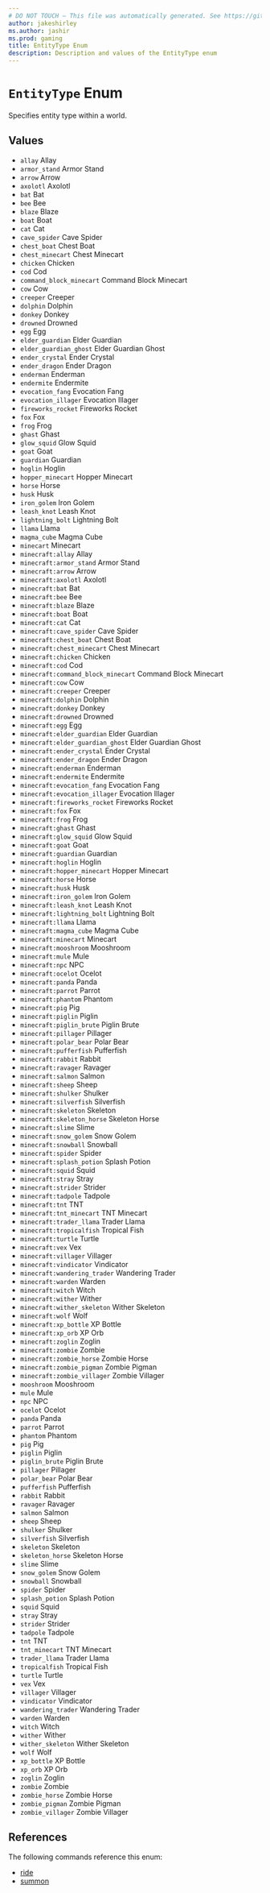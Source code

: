 ```yaml
---
# DO NOT TOUCH — This file was automatically generated. See https://github.com/mojang/minecraftapidocsgenerator to modify descriptions, examples, etc.
author: jakeshirley
ms.author: jashir
ms.prod: gaming
title: EntityType Enum
description: Description and values of the EntityType enum
---
```

# `EntityType` Enum
Specifies entity type within a world.

## Values
- `allay`
Allay
- `armor_stand`
Armor Stand
- `arrow`
Arrow
- `axolotl`
Axolotl
- `bat`
Bat
- `bee`
Bee
- `blaze`
Blaze
- `boat`
Boat
- `cat`
Cat
- `cave_spider`
Cave Spider
- `chest_boat`
Chest Boat
- `chest_minecart`
Chest Minecart
- `chicken`
Chicken
- `cod`
Cod
- `command_block_minecart`
Command Block Minecart
- `cow`
Cow
- `creeper`
Creeper
- `dolphin`
Dolphin
- `donkey`
Donkey
- `drowned`
Drowned
- `egg`
Egg
- `elder_guardian`
Elder Guardian
- `elder_guardian_ghost`
Elder Guardian Ghost
- `ender_crystal`
Ender Crystal
- `ender_dragon`
Ender Dragon
- `enderman`
Enderman
- `endermite`
Endermite
- `evocation_fang`
Evocation Fang
- `evocation_illager`
Evocation Illager
- `fireworks_rocket`
Fireworks Rocket
- `fox`
Fox
- `frog`
Frog
- `ghast`
Ghast
- `glow_squid`
Glow Squid
- `goat`
Goat
- `guardian`
Guardian
- `hoglin`
Hoglin
- `hopper_minecart`
Hopper Minecart
- `horse`
Horse
- `husk`
Husk
- `iron_golem`
Iron Golem
- `leash_knot`
Leash Knot
- `lightning_bolt`
Lightning Bolt
- `llama`
Llama
- `magma_cube`
Magma Cube
- `minecart`
Minecart
- `minecraft:allay`
Allay
- `minecraft:armor_stand`
Armor Stand
- `minecraft:arrow`
Arrow
- `minecraft:axolotl`
Axolotl
- `minecraft:bat`
Bat
- `minecraft:bee`
Bee
- `minecraft:blaze`
Blaze
- `minecraft:boat`
Boat
- `minecraft:cat`
Cat
- `minecraft:cave_spider`
Cave Spider
- `minecraft:chest_boat`
Chest Boat
- `minecraft:chest_minecart`
Chest Minecart
- `minecraft:chicken`
Chicken
- `minecraft:cod`
Cod
- `minecraft:command_block_minecart`
Command Block Minecart
- `minecraft:cow`
Cow
- `minecraft:creeper`
Creeper
- `minecraft:dolphin`
Dolphin
- `minecraft:donkey`
Donkey
- `minecraft:drowned`
Drowned
- `minecraft:egg`
Egg
- `minecraft:elder_guardian`
Elder Guardian
- `minecraft:elder_guardian_ghost`
Elder Guardian Ghost
- `minecraft:ender_crystal`
Ender Crystal
- `minecraft:ender_dragon`
Ender Dragon
- `minecraft:enderman`
Enderman
- `minecraft:endermite`
Endermite
- `minecraft:evocation_fang`
Evocation Fang
- `minecraft:evocation_illager`
Evocation Illager
- `minecraft:fireworks_rocket`
Fireworks Rocket
- `minecraft:fox`
Fox
- `minecraft:frog`
Frog
- `minecraft:ghast`
Ghast
- `minecraft:glow_squid`
Glow Squid
- `minecraft:goat`
Goat
- `minecraft:guardian`
Guardian
- `minecraft:hoglin`
Hoglin
- `minecraft:hopper_minecart`
Hopper Minecart
- `minecraft:horse`
Horse
- `minecraft:husk`
Husk
- `minecraft:iron_golem`
Iron Golem
- `minecraft:leash_knot`
Leash Knot
- `minecraft:lightning_bolt`
Lightning Bolt
- `minecraft:llama`
Llama
- `minecraft:magma_cube`
Magma Cube
- `minecraft:minecart`
Minecart
- `minecraft:mooshroom`
Mooshroom
- `minecraft:mule`
Mule
- `minecraft:npc`
NPC
- `minecraft:ocelot`
Ocelot
- `minecraft:panda`
Panda
- `minecraft:parrot`
Parrot
- `minecraft:phantom`
Phantom
- `minecraft:pig`
Pig
- `minecraft:piglin`
Piglin
- `minecraft:piglin_brute`
Piglin Brute
- `minecraft:pillager`
Pillager
- `minecraft:polar_bear`
Polar Bear
- `minecraft:pufferfish`
Pufferfish
- `minecraft:rabbit`
Rabbit
- `minecraft:ravager`
Ravager
- `minecraft:salmon`
Salmon
- `minecraft:sheep`
Sheep
- `minecraft:shulker`
Shulker
- `minecraft:silverfish`
Silverfish
- `minecraft:skeleton`
Skeleton
- `minecraft:skeleton_horse`
Skeleton Horse
- `minecraft:slime`
Slime
- `minecraft:snow_golem`
Snow Golem
- `minecraft:snowball`
Snowball
- `minecraft:spider`
Spider
- `minecraft:splash_potion`
Splash Potion
- `minecraft:squid`
Squid
- `minecraft:stray`
Stray
- `minecraft:strider`
Strider
- `minecraft:tadpole`
Tadpole
- `minecraft:tnt`
TNT
- `minecraft:tnt_minecart`
TNT Minecart
- `minecraft:trader_llama`
Trader Llama
- `minecraft:tropicalfish`
Tropical Fish
- `minecraft:turtle`
Turtle
- `minecraft:vex`
Vex
- `minecraft:villager`
Villager
- `minecraft:vindicator`
Vindicator
- `minecraft:wandering_trader`
Wandering Trader
- `minecraft:warden`
Warden
- `minecraft:witch`
Witch
- `minecraft:wither`
Wither
- `minecraft:wither_skeleton`
Wither Skeleton
- `minecraft:wolf`
Wolf
- `minecraft:xp_bottle`
XP Bottle
- `minecraft:xp_orb`
XP Orb
- `minecraft:zoglin`
Zoglin
- `minecraft:zombie`
Zombie
- `minecraft:zombie_horse`
Zombie Horse
- `minecraft:zombie_pigman`
Zombie Pigman
- `minecraft:zombie_villager`
Zombie Villager
- `mooshroom`
Mooshroom
- `mule`
Mule
- `npc`
NPC
- `ocelot`
Ocelot
- `panda`
Panda
- `parrot`
Parrot
- `phantom`
Phantom
- `pig`
Pig
- `piglin`
Piglin
- `piglin_brute`
Piglin Brute
- `pillager`
Pillager
- `polar_bear`
Polar Bear
- `pufferfish`
Pufferfish
- `rabbit`
Rabbit
- `ravager`
Ravager
- `salmon`
Salmon
- `sheep`
Sheep
- `shulker`
Shulker
- `silverfish`
Silverfish
- `skeleton`
Skeleton
- `skeleton_horse`
Skeleton Horse
- `slime`
Slime
- `snow_golem`
Snow Golem
- `snowball`
Snowball
- `spider`
Spider
- `splash_potion`
Splash Potion
- `squid`
Squid
- `stray`
Stray
- `strider`
Strider
- `tadpole`
Tadpole
- `tnt`
TNT
- `tnt_minecart`
TNT Minecart
- `trader_llama`
Trader Llama
- `tropicalfish`
Tropical Fish
- `turtle`
Turtle
- `vex`
Vex
- `villager`
Villager
- `vindicator`
Vindicator
- `wandering_trader`
Wandering Trader
- `warden`
Warden
- `witch`
Witch
- `wither`
Wither
- `wither_skeleton`
Wither Skeleton
- `wolf`
Wolf
- `xp_bottle`
XP Bottle
- `xp_orb`
XP Orb
- `zoglin`
Zoglin
- `zombie`
Zombie
- `zombie_horse`
Zombie Horse
- `zombie_pigman`
Zombie Pigman
- `zombie_villager`
Zombie Villager

## References
The following commands reference this enum:
- [ride](../commands/ride.md)
- [summon](../commands/summon.md)
